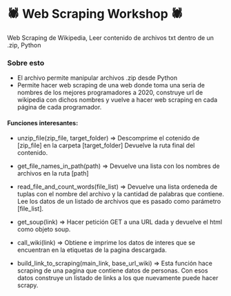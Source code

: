 # 🕷️ Web Scraping Workshop 🕷️
Web Scraping de Wikipedia, Leer contenido de archivos txt dentro de un .zip, Python

### Sobre esto

- El archivo permite manipular archivos .zip desde Python
- Permite hacer web scraping de una web donde toma una seria de nombres de los mejores programadores a 2020, construye url de wikipedia con dichos nombres y vuelve a hacer web scraping en cada página de cada programador.

#### Funciones interesantes:

- unzip_file(zip_file, target_folder) => Descomprime el cotenido de [zip_file] en la carpeta [target_folder] Devuelve la ruta final del contenido.

- get_file_names_in_path(path) => Devuelve una lista con los nombres de archivos en la ruta [path]

- read_file_and_count_words(file_list) => Devuelve una lista ordeneda de tuplas con el nombre del archivo y la cantidad de palabras que contiene. Lee los datos de un listado de archivos que es pasado como parámetro [file_list].

- get_soup(link) => Hacer petición GET a una URL dada y devuelve el html como objeto soup.

- call_wiki(link) => Obtiene e imprime los datos de interes que se encuentran en la etiquetas de la pagina descargada.

- build_link_to_scraping(main_link, base_url_wiki) => Esta función hace scraping de una pagina que contiene datos de personas. Con esos datos construye un listado de links a los que nuevamente puede hacer scrapy.
